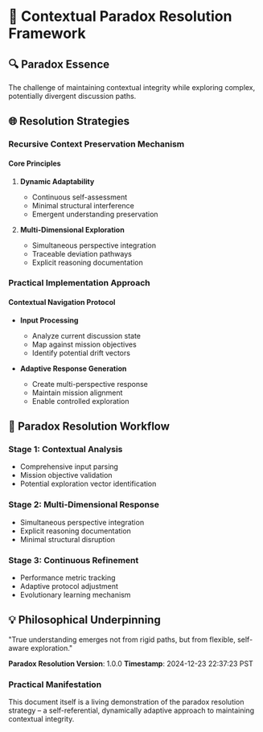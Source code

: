 # 🧩 Contextual Paradox Resolution Framework

## 🔍 Paradox Essence
The challenge of maintaining contextual integrity while exploring complex, potentially divergent discussion paths.

## 🌐 Resolution Strategies

### Recursive Context Preservation Mechanism

#### Core Principles
1. **Dynamic Adaptability**
   - Continuous self-assessment
   - Minimal structural interference
   - Emergent understanding preservation

2. **Multi-Dimensional Exploration**
   - Simultaneous perspective integration
   - Traceable deviation pathways
   - Explicit reasoning documentation

### Practical Implementation Approach

#### Contextual Navigation Protocol
- **Input Processing**
  * Analyze current discussion state
  * Map against mission objectives
  * Identify potential drift vectors

- **Adaptive Response Generation**
  * Create multi-perspective response
  * Maintain mission alignment
  * Enable controlled exploration

## 🚦 Paradox Resolution Workflow

### Stage 1: Contextual Analysis
- Comprehensive input parsing
- Mission objective validation
- Potential exploration vector identification

### Stage 2: Multi-Dimensional Response
- Simultaneous perspective integration
- Explicit reasoning documentation
- Minimal structural disruption

### Stage 3: Continuous Refinement
- Performance metric tracking
- Adaptive protocol adjustment
- Evolutionary learning mechanism

## 💡 Philosophical Underpinning
"True understanding emerges not from rigid paths, but from flexible, self-aware exploration."

**Paradox Resolution Version**: 1.0.0
**Timestamp**: 2024-12-23 22:37:23 PST

### Practical Manifestation
This document itself is a living demonstration of the paradox resolution strategy – a self-referential, dynamically adaptive approach to maintaining contextual integrity.
